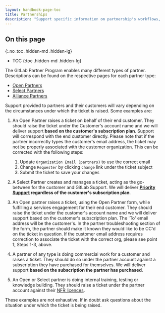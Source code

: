 ```yaml
---
layout: handbook-page-toc
title: Partnerships
description: "Support specific information on partnership's workflows, automations and processes."
---
```


## On this page
{:.no_toc .hidden-md .hidden-lg}

- TOC
{:toc .hidden-md .hidden-lg}

The GitLab Partner Program enables many different types of partner.
Descriptions can be found on the respective pages for each partner type:

* [Open Partners](open.html)
* [Select Partners](select.html)
* [Alliance Partners](alliance.html)

Support provided to partners and their customers will vary depending on the
circumstances under which the ticket is raised. Some examples are:

1. An Open Partner raises a ticket on behalf of their end customer. They should
   raise the ticket under the Customer's account name and we will deliver
   support **based on the customer's subscription plan**. Support will
   correspond with the end customer directly. Please note that if the partner
   incorrectly types the customer's email address, the ticket may not be
   properly associated with the customer organization. This can be corrected
   with the following steps:

    1. Update `Organization Email (partners)` to use the correct email
    1. Change `Requester` by clicking `change` link under the ticket subject
    1. Submit the ticket to save your changes

1. A Select Partner creates and manages a ticket, acting as the go-between for
   the customer and GitLab Support. We will deliver
   **[Priority Support](https://about.gitlab.com/support/#priority-support)
   regardless of the customer's subscription plan**.
1. An Open partner raises a ticket, using the Open Partner form, while
   fulfilling a services engagement for their end customer. They should raise
   the ticket under the customer's account name and we will deliver support
   based on the customer's subscription plan. The 'To' email address will be
   the customer's. In the partner troubleshooting section of the form, the
   partner should make it known they would like to be CC'd on the ticket in
   question. If the customer email address requires correction to associate the
   ticket with the correct org, please see point 1, Steps 1-3, above.
1. A partner of any type is doing commercial work for a customer and raises a
   ticket. They should do so under the partner account against a subscription
   they have purchased for themselves. We will deliver support **based on the
   subscription the partner has purchased**.
1. An Open or Select partner is doing internal training, testing or knowledge
   building. They should raise a ticket under the partner account against their
   [NFR licences](https://about.gitlab.com/handbook/resellers/#nfr-programpolicy).

These examples are not exhaustive. If in doubt ask questions about the situation under which the ticket is being raised.
